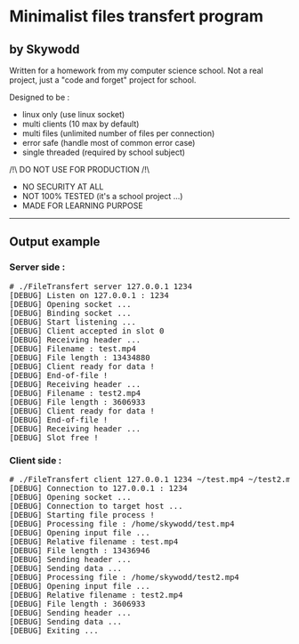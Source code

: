 # Minimalist files transfert program
## by Skywodd

Written for a homework from my computer science school.
Not a real project, just a "code and forget" project for school.

Designed to be :
- linux only (use linux socket)
- multi clients (10 max by default)
- multi files (unlimited number of files per connection)
- error safe (handle most of common error case)
- single threaded (required by school subject)


/!\ DO NOT USE FOR PRODUCTION /!\
- NO SECURITY AT ALL
- NOT 100% TESTED (it's a school project ...)
- MADE FOR LEARNING PURPOSE

---

## Output example 
### Server side :
<pre>
# ./FileTransfert server 127.0.0.1 1234
[DEBUG] Listen on 127.0.0.1 : 1234
[DEBUG] Opening socket ...
[DEBUG] Binding socket ...
[DEBUG] Start listening ...
[DEBUG] Client accepted in slot 0
[DEBUG] Receiving header ...
[DEBUG] Filename : test.mp4
[DEBUG] File length : 13434880
[DEBUG] Client ready for data !
[DEBUG] End-of-file !
[DEBUG] Receiving header ...
[DEBUG] Filename : test2.mp4
[DEBUG] File length : 3606933
[DEBUG] Client ready for data !
[DEBUG] End-of-file !
[DEBUG] Receiving header ...
[DEBUG] Slot free !
</pre>

### Client side :
<pre>
# ./FileTransfert client 127.0.0.1 1234 ~/test.mp4 ~/test2.mp4
[DEBUG] Connection to 127.0.0.1 : 1234
[DEBUG] Opening socket ...
[DEBUG] Connection to target host ...
[DEBUG] Starting file process !
[DEBUG] Processing file : /home/skywodd/test.mp4
[DEBUG] Opening input file ...
[DEBUG] Relative filename : test.mp4
[DEBUG] File length : 13436946
[DEBUG] Sending header ...
[DEBUG] Sending data ...
[DEBUG] Processing file : /home/skywodd/test2.mp4
[DEBUG] Opening input file ...
[DEBUG] Relative filename : test2.mp4
[DEBUG] File length : 3606933
[DEBUG] Sending header ...
[DEBUG] Sending data ...
[DEBUG] Exiting ...
</pre>
